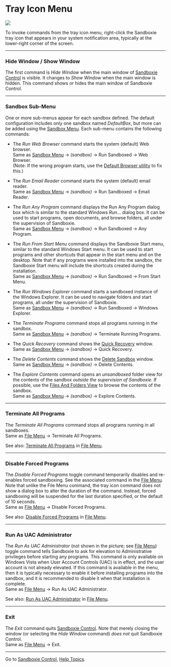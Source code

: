 # Tray Icon Menu

![](https://xanasoft.com/wp-content/uploads/2020/10/TrayPopupMenu.png)

To invoke commands from the tray icon menu, right-click the Sandboxie tray icon that appears in your system notification area, typically at the lower-right corner of the screen.

* * *

### Hide Window / Show Window

The first command is _Hide Window_ when the main window of [Sandboxie Control](SandboxieControl) is visible. It changes to _Show Window_ when the main window is hidden. This command shows or hides the main window of Sandboxie Control.

* * *

### Sandbox Sub-Menu

One or more sub-menus appear for each sandbox defined. The default configuration includes only one sandbox named _DefaultBox_, but more can be added using the [Sandbox Menu](SandboxMenu). Each sub-menu contains the following commands:

*   The _Run Web Browser_ command starts the system (default) Web browser.  
    Same as [Sandbox Menu](SandboxMenu) -> _(sandbox)_ -> Run Sandboxed -> Web Browser.  
    (Note: If the wrong program starts, use the [Default Browser utility](http://windowsxp.mvps.org/defaultbrowser.htm) to fix this.)

*   The _Run Email Reader_ command starts the system (default) email reader.  
    Same as [Sandbox Menu](SandboxMenu) -> _(sandbox)_ -> Run Sandboxed -> Email Reader.

*   The _Run Any Program_ command displays the Run Any Program dialog box which is similar to the standard Windows _Run..._ dialog box. It can be used to start programs, open documents, and browse folders, all under the supervision of Sandboxie.  
    Same as [Sandbox Menu](SandboxMenu) -> _(sandbox)_ -> Run Sandboxed -> Any Program.

*   The _Run From Start Menu_ command displays the Sandboxie Start menu, similar to the standard Windows Start menu. It can be used to start programs and other shortcuts that appear in the start menu and on the desktop. Note that if any programs were installed into the sandbox, the Sandboxie Start menu will include the shortcuts created during the installation.  
    Same as [Sandbox Menu](SandboxMenu) -> _(sandbox)_ -> Run Sandboxed -> From Start Menu.

*   The _Run Windows Explorer_ command starts a sandboxed instance of the Windows Explorer. It can be used to navigate folders and start programs, all under the supervision of Sandboxie.  
    Same as [Sandbox Menu](SandboxMenu) -> _(sandbox)_ -> Run Sandboxed -> Windows Explorer.

*   The _Terminate Programs_ command stops all programs running in the sandbox.  
    Same as [Sandbox Menu](SandboxMenu) -> _(sandbox)_ -> Terminate Running Programs.

*   The _Quick Recovery_ command shows the [Quick Recovery](QuickRecovery) window.  
    Same as [Sandbox Menu](SandboxMenu) -> _(sandbox)_ -> Quick Recovery.

*   The _Delete Contents_ command shows the [Delete Sandbox](DeleteSandbox) window.  
    Same as [Sandbox Menu](SandboxMenu) -> _(sandbox)_ -> Delete Contents.

*   The _Explore Contents_ command opens an _unsandboxed_ folder view for the contents of the sandbox _outside the supervision of Sandboxie_. If possible, use the [Files And Folders View](FilesAndFoldersView) to browse the contents of the sandbox.  
    Same as [Sandbox Menu](SandboxMenu) -> _(sandbox)_ -> Explore Contents.

* * *

### Terminate All Programs

The _Terminate All Programs_ command stops all programs running in all sandboxes.  
Same as [File Menu](FileMenu) -> Terminate All Programs.

See also: [Terminate All Programs](FileMenu#termall) in [File Menu](FileMenu).

* * *

### Disable Forced Programs

The _Disable Forced Programs_ toggle command temporarily disables and re-enables forced sandboxing. See the associated command in the [File Menu](FileMenu). Note that unlike the File Menu command, the tray icon command does not show a dialog box to alter the duration of the command. Instead, forced sandboxing will be suspended for the last duration specified, or the default of 10 seconds.  
Same as [File Menu](FileMenu) -> Disable Forced Programs.

See also: [Disable Forced Programs](FileMenu#disableforce) in [File Menu](FileMenu).

* * *

### Run As UAC Administrator

The _Run As UAC Administrator_ (not shown in the picture; see [File Menu](FileMenu)) toggle command tells Sandboxie to ask for elevation to Administrative privileges before starting any programs. This command is only available on Windows Vista when User Account Controls (UAC) is in effect, and the user account is not already elevated. If this command is available in the menu, then it is typically necessary to enable it before installing programs into the sandbox, and it is recommended to disable it when that installation is complete.  
Same as [File Menu](FileMenu) -> Run As UAC Administrator.

See also: [Run As UAC Administrator](FileMenu.ml#uac) in [File Menu](FileMenu).

* * *

### Exit

The _Exit_ command quits [Sandboxie Control](SandboxieControl). Note that merely closing the window (or selecting the _Hide Window_ command) _does not_ quit Sandboxie Control.  
Same as [File Menu](FileMenu) -> Exit.

* * *

Go to [Sandboxie Control](SandboxieControl#menus), [Help Topics](HelpTopics).


